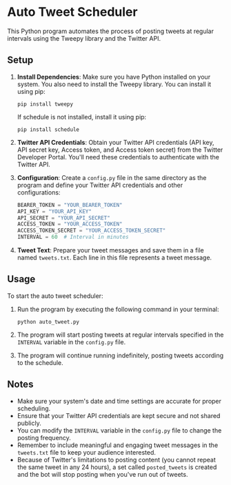 # Auto Tweet Scheduler

This Python program automates the process of posting tweets at regular intervals using the Tweepy library and the Twitter API.

## Setup

1. **Install Dependencies**: Make sure you have Python installed on your system. You also need to install the Tweepy library. You can install it using pip:

    ```
    pip install tweepy
    ```

    If schedule is not installed, install it using pip:

   ```
   pip install schedule
   ```

3. **Twitter API Credentials**: Obtain your Twitter API credentials (API key, API secret key, Access token, and Access token secret) from the Twitter Developer Portal. You'll need these credentials to authenticate with the Twitter API.

4. **Configuration**: Create a `config.py` file in the same directory as the program and define your Twitter API credentials and other configurations:

    ```python
    BEARER_TOKEN = "YOUR_BEARER_TOKEN"
    API_KEY = "YOUR_API_KEY"
    API_SECRET = "YOUR_API_SECRET"
    ACCESS_TOKEN = "YOUR_ACCESS_TOKEN"
    ACCESS_TOKEN_SECRET = "YOUR_ACCESS_TOKEN_SECRET"
    INTERVAL = 60  # Interval in minutes
    ```

5. **Tweet Text**: Prepare your tweet messages and save them in a file named `tweets.txt`. Each line in this file represents a tweet message.

## Usage

To start the auto tweet scheduler:

1. Run the program by executing the following command in your terminal:

    ```
    python auto_tweet.py
    ```

2. The program will start posting tweets at regular intervals specified in the `INTERVAL` variable in the `config.py` file.

3. The program will continue running indefinitely, posting tweets according to the schedule.

## Notes

- Make sure your system's date and time settings are accurate for proper scheduling.
- Ensure that your Twitter API credentials are kept secure and not shared publicly.
- You can modify the `INTERVAL` variable in the `config.py` file to change the posting frequency.
- Remember to include meaningful and engaging tweet messages in the `tweets.txt` file to keep your audience interested.
- Because of Twitter's limitations to posting content (you cannot repeat the same tweet in any 24 hours), a set called `posted_tweets` is created and the bot will stop posting when you've run out of tweets.


